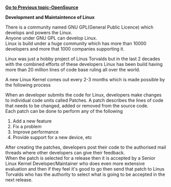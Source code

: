 **[Go to Previous topic-OpenSource](https://ktgnair.github.io/Linux-OpenSource)**   

**Development and Maintaintence of Linux**  

There is a community named GNU GPL(General Public Licence) which develops and powers the Linux.  
Anyone under GNU GPL can develop Linux.  
Linux is build under a huge community which has more than 10000 developers and more that 1000 companies supporting it.  

Linux was just a hobby project of Linus Torvalds but in the last 2 decades with the combined efforts of these developers Linux has been build having more than 20 million lines of code base ruling all over the world.  


A new Linux Kernel comes out every 2-3 months which is made possible by the following process  

When an developer submits the code for Linux, developers make changes to individual code units called Patches.
A patch describes the lines of code that needs to be changed, added or removed from the source code.  
Each patch can be done to perform any of the following
1. Add a new feature
2. Fix a problem
3. Improve performance
4. Provide support for a new device, etc  

After creating the patches, developers post their code to the authorised mail threads where other developers can give their feedback.  
When the patch is selected for a release then it is accepted by a Senior Linux Kernel Developer/Maintainer who does even more extensive evaluation and then if they feel it's good to go then send that patch to Linus Torvalds who has the authority to select what is going to be accepted in the next release.  
